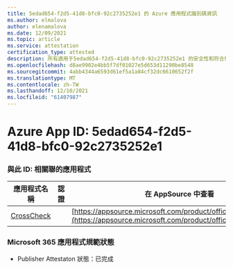 ```yaml
---
title: 5edad654-f2d5-41d8-bfc0-92c2735252e1 的 Azure 應用程式識別碼資訊
ms.author: elmalova
author: elenamalova
ms.date: 12/09/2021
ms.topic: article
ms.service: attestation
certification_type: attested
description: 所有適用于5edad654-f2d5-41d8-bfc0-92c2735252e1 的安全性和符合性資訊資訊。
ms.openlocfilehash: d8ae9902e4bb5f7df01027e5d653d11290be8548
ms.sourcegitcommit: 4abb4344a6593d61ef5a1a84cf32dc6610652f2f
ms.translationtype: MT
ms.contentlocale: zh-TW
ms.lasthandoff: 12/10/2021
ms.locfileid: "61407987"
---
```

# <a name="azure-app-id-5edad654-f2d5-41d8-bfc0-92c2735252e1"></a>Azure App ID: 5edad654-f2d5-41d8-bfc0-92c2735252e1


### <a name="apps-associated-with-this-id"></a>與此 ID: 相關聯的應用程式
| **應用程式名稱** | **認證** | **在 AppSource 中查看** |
|--------------|---------------|-----------------------|
| [CrossCheck](https://docs.microsoft.com/microsoft-365-app-certification/forward/WA200003198) |  | [https://appsource.microsoft.com/product/office/WA200003198](https://appsource.microsoft.com/product/office/WA200003198) |

### <a name="microsoft-365-app-compliance-status"></a>Microsoft 365 應用程式規範狀態
- Publisher Attestaton 狀態：已完成
